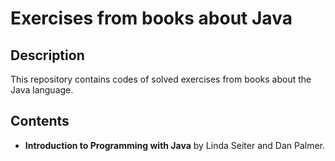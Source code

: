 # Exercises from books about Java

## Description

This repository contains codes of solved exercises from books about the Java language.

## Contents

* **Introduction to Programming with Java** by Linda Seiter and Dan Palmer.

